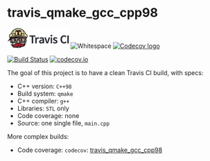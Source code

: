 # travis_qmake_gcc_cpp98

[![Travis CI logo](TravisCI.png)](https://travis-ci.org)
![Whitespace](Whitespace.png)
[![Codecov logo](Codecov.png)](https://www.codecov.io)

[![Build Status](https://travis-ci.org/richelbilderbeek/travis_qmake_gcc_cpp98.svg?branch=master)](https://travis-ci.org/richelbilderbeek/travis_qmake_gcc_cpp98)
[![codecov.io](https://codecov.io/github/richelbilderbeek/travis_qmake_gcc_cpp98/coverage.svg?branch=master)](https://codecov.io/github/richelbilderbeek/travis_qmake_gcc_cpp98?branch=master)


The goal of this project is to have a clean Travis CI build, with specs:
 * C++ version: `C++98`
 * Build system: `qmake`
 * C++ compiler: `g++`
 * Libraries: `STL` only
 * Code coverage: none
 * Source: one single file, `main.cpp`

More complex builds:
 * Code coverage: `codecov`: [travis_qmake_gcc_cpp98](https://www.github.com/richelbilderbeek/travis_qmake_gcc_cpp98)